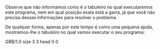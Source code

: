 Observe que não informamos como é o tabuleiro no qual executaremos este programa, nem em qual posição exata está a garra, já que você não precisa dessas informações para resolver o problema.

De qualquer forma, apenas por este tempo é como uma pequena ajuda, mostramos-lhe o tabuleiro no qual vamos executar o seu programa:

<gs-board>
  GBB/1.0
    size 3 3
    head 0 0
</gs-board>


